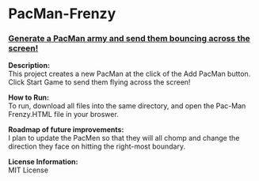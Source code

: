 # PacMan-Frenzy
### [Generate a PacMan army and send them bouncing across the screen!](https://github.com/MorganMaltba/PacMan-Frenzy)

**Description:** <br>
This project creates a new PacMan at the click of the Add PacMan button. <br>
Click Start Game to send them flying across the screen!

**How to Run:** <br>
To run, download all files into the same directory, and open the Pac-Man Frenzy.HTML file in your broswer.

**Roadmap of future improvements:**<br>
I plan to update the PacMen so that they will all chomp and change the direction they face on hitting the right-most boundary.

**License Information:** <br>
MIT License
